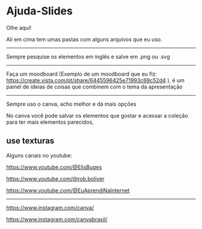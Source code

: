 # Ajuda-Slides

Olhe aqui!

Ali em cima tem umas pastas com alguns arquivos que eu uso.

----------------------------------------------------------------------------------------------------------------------------------------------------

Sempre pesquise os elementos em inglês e salve em .png ou .svg

---------------------------------------------------------------------------------------------------------------------------------------------------


Faça um moodboard (Exemplo de um moodboard que eu fiz: https://create.vista.com/pt/share/6445596425e71993c69c52d4 ), é um painel de ideias de coisas que combinem com o tema da apresentação

--------------------------------------------------------------------------------------------------------------------------------------------------


Sempre uso o canva, acho melhor e dá mais opções

No canva você pode salvar os elementos que gostar e acessar a coleção para ter mais elementos parecidos,

use texturas
----------------------------------------------------------------------------------------------------------------------------------------
Alguns canais no youtube:

https://www.youtube.com/@ElisBuges

https://www.youtube.com/@rob.boliver

https://www.youtube.com/@EuAprendiNaInternet

-----------------------------------------------------------------------------------------------------------------------------------------

https://www.instagram.com/canva/

https://www.instagram.com/canvabrasil/
